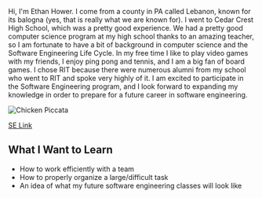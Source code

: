 Hi, I'm Ethan Hower. I come from a county in PA called Lebanon, known for its balogna (yes, that is really what we are known for). I went to Cedar Crest High School, which was a pretty good experience. We had a pretty good computer science program at my high school thanks to an amazing teacher, so I am fortunate to have a bit of background in computer science and the Software Engineering Life Cycle. In my free time I like to play video games with my friends, I enjoy ping pong and tennis, and I am a big fan of board games. I chose RIT because there were numerous alumni from my school who went to RIT and spoke very highly of it. I am excited to participate in the Software Engineering program, and I look forward to expanding my knowledge in order to prepare for a future career in software engineering. 

![Chicken Piccata](https://www.google.com/url?sa=i&url=https%3A%2F%2Fwww.cookingclassy.com%2Fcreamy-chicken-piccata%2F&psig=AOvVaw1bxHFDTppwXOpIGH6A62oI&ust=1601473562528000&source=images&cd=vfe&ved=0CAIQjRxqFwoTCIiUzYvAjuwCFQAAAAAdAAAAABAD)

[SE Link](http://www.se.rit.edu/~swen-101/00/index.html)

## What I Want to Learn
- How to work efficiently with a team
- How to properly organize a large/difficult task
- An idea of what my future software engineering classes will look like
